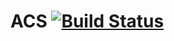 # ACS  [![Build Status](https://travis-ci.org/JIexa24/ACS.svg?branch=master)](https://travis-ci.org/JIexa24/ACS)

